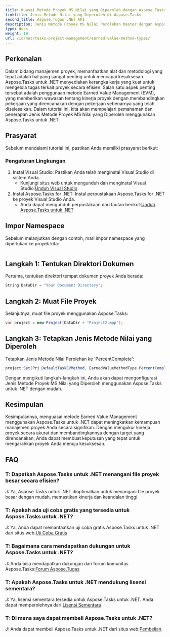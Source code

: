 ```yaml
---
title: Kuasai Metode Proyek MS Nilai yang Diperoleh dengan Aspose.Tasks
linktitle: Jenis Metode Nilai yang Diperoleh di Aspose.Tasks
second_title: Aspose.Tugas .NET API
description: Jenis Metode Proyek MS Nilai Perolehan Master dengan Aspose.Tasks untuk .NET. Tingkatkan efisiensi manajemen proyek dengan mudah.
type: docs
weight: 10
url: /id/net/tasks-project-management/earned-value-method-types/
---
```

## Perkenalan
Dalam bidang manajemen proyek, memanfaatkan alat dan metodologi yang tepat adalah hal yang sangat penting untuk mencapai kesuksesan. Aspose.Tasks untuk .NET menyediakan kerangka kerja yang kuat untuk mengelola tugas terkait proyek secara efisien. Salah satu aspek penting tersebut adalah penggunaan metode Earned Value Management (EVM), yang memberikan wawasan tentang kinerja proyek dengan membandingkan pekerjaan yang direncanakan dengan pekerjaan sebenarnya yang telah diselesaikan. Dalam tutorial ini, kita akan mempelajari pemahaman dan penerapan Jenis Metode Proyek MS Nilai yang Diperoleh menggunakan Aspose.Tasks untuk .NET.
## Prasyarat
Sebelum mendalami tutorial ini, pastikan Anda memiliki prasyarat berikut:
### Pengaturan Lingkungan
1. Instal Visual Studio: Pastikan Anda telah menginstal Visual Studio di sistem Anda.
   -  Kunjungi situs web untuk mengunduh dan menginstal Visual Studio:[Unduh Visual Studio](https://visualstudio.microsoft.com/downloads/)
2. Instal Aspose.Tasks for .NET: Instal perpustakaan Aspose.Tasks for .NET ke proyek Visual Studio Anda.
   -  Anda dapat mengunduh perpustakaan dari tautan berikut:[Unduh Aspose.Tasks untuk .NET](https://releases.aspose.com/tasks/net/)

## Impor Namespace
Sebelum melanjutkan dengan contoh, mari impor namespace yang diperlukan ke proyek kita:
```csharp

```

## Langkah 1: Tentukan Direktori Dokumen
Pertama, tentukan direktori tempat dokumen proyek Anda berada:
```csharp
String DataDir = "Your Document Directory";
```
## Langkah 2: Muat File Proyek
Selanjutnya, muat file proyek menggunakan Aspose.Tasks:
```csharp
var project = new Project(DataDir + "Project2.mpp");
```
## Langkah 3: Tetapkan Jenis Metode Nilai yang Diperoleh
Tetapkan Jenis Metode Nilai Perolehan ke 'PercentComplete':
```csharp
project.Set(Prj.DefaultTaskEVMethod, EarnedValueMethodType.PercentComplete);
```
Dengan mengikuti langkah-langkah ini, Anda akan dapat mengonfigurasi Jenis Metode Proyek MS Nilai yang Diperoleh menggunakan Aspose.Tasks untuk .NET dengan mudah.

## Kesimpulan
Kesimpulannya, menguasai metode Earned Value Management menggunakan Aspose.Tasks untuk .NET dapat meningkatkan kemampuan manajemen proyek Anda secara signifikan. Dengan mengukur kinerja proyek secara akurat dan membandingkannya dengan target yang direncanakan, Anda dapat membuat keputusan yang tepat untuk mengarahkan proyek Anda menuju kesuksesan.
## FAQ
### T: Dapatkah Aspose.Tasks untuk .NET menangani file proyek besar secara efisien?
J: Ya, Aspose.Tasks untuk .NET dioptimalkan untuk menangani file proyek besar dengan mudah, memastikan kinerja dan keandalan tinggi.
### T: Apakah ada uji coba gratis yang tersedia untuk Aspose.Tasks untuk .NET?
J: Ya, Anda dapat memanfaatkan uji coba gratis Aspose.Tasks untuk .NET dari situs web:[Uji Coba Gratis](https://releases.aspose.com/)
### T: Bagaimana cara mendapatkan dukungan untuk Aspose.Tasks untuk .NET?
 J: Anda bisa mendapatkan dukungan dari forum komunitas Aspose.Tasks:[Forum Aspose.Tugas](https://forum.aspose.com/c/tasks/15)
### T: Apakah Aspose.Tasks untuk .NET mendukung lisensi sementara?
 J: Ya, lisensi sementara tersedia untuk Aspose.Tasks untuk .NET. Anda dapat memperolehnya dari:[Lisensi Sementara](https://purchase.aspose.com/temporary-license/)
### T: Di mana saya dapat membeli Aspose.Tasks untuk .NET?
 J: Anda dapat membeli Aspose.Tasks untuk .NET dari situs web:[Pembelian](https://purchase.aspose.com/buy).